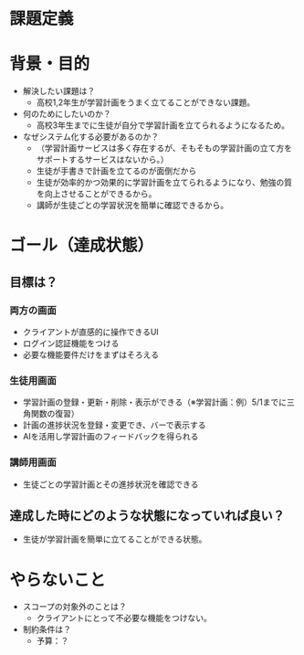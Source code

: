 # 課題定義

# 背景・目的

- 解決したい課題は？
    - 高校1,2年生が学習計画をうまく立てることができない課題。
- 何のためにしたいのか？
    - 高校3年生までに生徒が自分で学習計画を立てられるようになるため。
- なぜシステム化する必要があるのか？
    - （学習計画サービスは多く存在するが、そもそもの学習計画の立て方をサポートするサービスはないから。）
    - 生徒が手書きで計画を立てるのが面倒だから
    - 生徒が効率的かつ効果的に学習計画を立てられるようになり、勉強の質を向上させることができるから。
    - 講師が生徒ごとの学習状況を簡単に確認できるから。

# ゴール（達成状態）

## 目標は？

### 両方の画面

- クライアントが直感的に操作できるUI
- ログイン認証機能をつける
- 必要な機能要件だけをまずはそろえる

### 生徒用画面

- 学習計画の登録・更新・削除・表示ができる（※学習計画：例）5/1までに三角関数の復習）
- 計画の進捗状況を登録・変更でき、バーで表示する
- AIを活用し学習計画のフィードバックを得られる

### 講師用画面

- 生徒ごとの学習計画とその進捗状況を確認できる

## 達成した時にどのような状態になっていれば良い？

- 生徒が学習計画を簡単に立てることができる状態。

# やらないこと

- スコープの対象外のことは？
    - クライアントにとって不必要な機能をつけない。
- 制約条件は？
    - 予算：？

